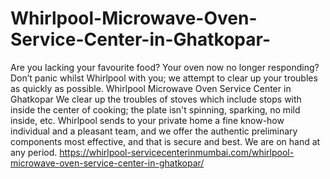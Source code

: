 # Whirlpool-Microwave-Oven-Service-Center-in-Ghatkopar-
 Are you lacking your favourite food? Your oven now no longer responding? Don’t panic whilst Whirlpool with you; we attempt to clear up your troubles as quickly as possible. Whirlpool Microwave Oven Service Center in Ghatkopar We clear up the troubles of stoves which include stops with inside the center of cooking; the plate isn't spinning, sparking, no mild inside, etc. Whirlpool sends to your private home a fine know-how individual and a pleasant team, and we offer the authentic preliminary components most effective, and that is secure and best. We are on hand at any period. https://whirlpool-servicecenterinmumbai.com/whirlpool-microwave-oven-service-center-in-ghatkopar/
